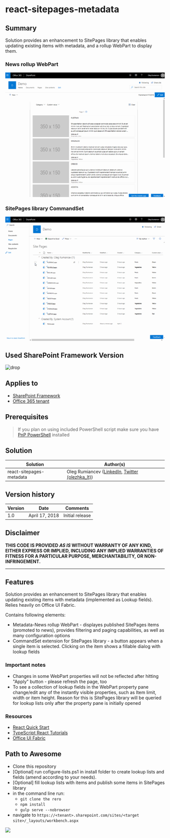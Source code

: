 # react-sitepages-metadata

## Summary
Solution provides an enhancement to SitePages library that enables updating existing items with metadata, and a rollup WebPart to display them.

### News rollup WebPart
![News rollup WebPart](./assets/demo-wp.gif)

### SitePages library CommandSet
![SitePages library CommandSet](./assets/demo-commandset.gif)

## Used SharePoint Framework Version 
![drop](https://img.shields.io/badge/version-GA-green.svg)

## Applies to

* [SharePoint Framework](https:/dev.office.com/sharepoint)
* [Office 365 tenant](https://dev.office.com/sharepoint/docs/spfx/set-up-your-development-environment)

## Prerequisites
 
> If you plan on using included PowerShell script make sure you have [PnP PowerShell](https://github.com/SharePoint/PnP-PowerShell) installed

## Solution

Solution|Author(s)
--------|---------
react-sitepages-metadata | Oleg Rumiancev ([LinkedIn](https://linkedin.com/in/olegrumiancev), [Twitter (olezhka_lt)](https://twitter.com/olezhka_lt))

## Version history

Version|Date|Comments
-------|----|--------
1.0|April 17, 2018|Initial release

## Disclaimer
**THIS CODE IS PROVIDED *AS IS* WITHOUT WARRANTY OF ANY KIND, EITHER EXPRESS OR IMPLIED, INCLUDING ANY IMPLIED WARRANTIES OF FITNESS FOR A PARTICULAR PURPOSE, MERCHANTABILITY, OR NON-INFRINGEMENT.**

---

## Features
Solution provides an enhancement to SitePages library that enables updating existing items with metadata (implemented as Lookup fields). 
Relies heavily on Office UI Fabric. 

Contains following elements:
- Metadata-News rollup WebPart - displayes published SitePages items (promoted to news), provides filtering and paging capabilities, as well as many configuration options
- CommandSet extension for SitePages library - a button appears when a single item is selected. Clicking on the item shows a fillable dialog with lookup fields

### Important notes
- Changes in some WebPart properties will not be reflected after hitting "Apply" button - please refresh the page, too
- To see a collection of lookup fields in the WebPart property pane change/edit any of the instantly visible properties, such as Item limit, width or item height. Reason for this is SitePages library will be queried for lookup lists only after the property pane is initially opened

### Resources
- [React Quick Start](https://facebook.github.io/react/docs/tutorial.html) 
- [TypeScript React Tutorials](https://www.typescriptlang.org/docs/handbook/react-&-webpack.html)
- [Office UI Fabric](https://dev.office.com/fabric)

## Path to Awesome

- Clone this repository
- [Optional] run cofigure-lists.ps1 in install folder to create lookup lists and fields (amend according to your needs).
- [Optional] fill lookup lists with items and publish some items in SitePages library
- in the command line run:
  - `git clone the rero`
  - `npm install`
  - `gulp serve --nobrowser`
- navigate to `https://<tenant>.sharepoint.com/sites/<target site>/_layouts/workbench.aspx`

<img src="https://telemetry.sharepointpnp.com/sp-dev-fx-webparts/samples/react-sitepages-metadata" />
